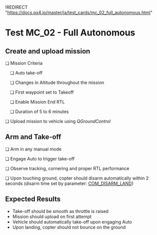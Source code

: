 !REDIRECT "https://docs.px4.io/master/ja/test_cards/mc_02_full_autonomous.html"

# Test MC_02 - Full Autonomous

## Create and upload mission

❏ Mission Criteria

&nbsp;&nbsp;&nbsp;&nbsp;❏ Auto take-off

&nbsp;&nbsp;&nbsp;&nbsp;❏ Changes in Altitude throughout the mission

&nbsp;&nbsp;&nbsp;&nbsp;❏ First waypoint set to Takeoff

&nbsp;&nbsp;&nbsp;&nbsp;❏ Enable Mission End RTL

&nbsp;&nbsp;&nbsp;&nbsp;❏ Duration of 5 to 6 minutes

❏ Upload mission to vehicle using *QGroundControl*

## Arm and Take-off

❏ Arm in any manual mode

❏ Engage Auto to trigger take-off

❏ Observe tracking, cornering and proper RTL performance

❏ Upon touching ground, copter should disarm automatically within 2 seconds (disarm time set by parameter: [COM_DISARM_LAND](../advanced/parameter_reference.md#COM_DISARM_LAND))

## Expected Results

- Take-off should be smooth as throttle is raised
- Mission should upload on first attempt
- Vehicle should automatically take-off upon engaging Auto
- Upon landing, copter should not bounce on the ground

<!-- 
MC_002 - Full autonomous

-   Make sure the auto-disarm is enabled
-   QGC open test1_mission.plan and sync to the vehicle
-   Takeoff from QGC start mission slider
-   Check the vehicle completes the mission
-   Let the vehicle to auto land, take manual control if needed and explain the reason in log description.
-   Check the vehicle disarms by itself.
-->